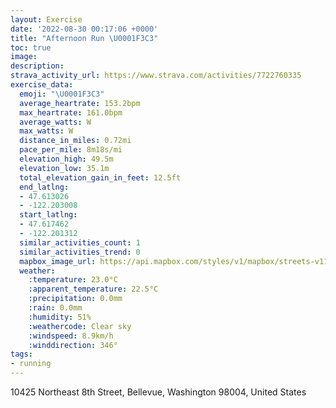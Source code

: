 ```yaml
---
layout: Exercise
date: '2022-08-30 00:17:06 +0000'
title: "Afternoon Run \U0001F3C3"
toc: true
image:
description:
strava_activity_url: https://www.strava.com/activities/7722760335
exercise_data:
  emoji: "\U0001F3C3"
  average_heartrate: 153.2bpm
  max_heartrate: 161.0bpm
  average_watts: W
  max_watts: W
  distance_in_miles: 0.72mi
  pace_per_mile: 8m18s/mi
  elevation_high: 49.5m
  elevation_low: 35.1m
  total_elevation_gain_in_feet: 12.5ft
  end_latlng:
  - 47.613026
  - -122.203008
  start_latlng:
  - 47.617462
  - -122.201312
  similar_activities_count: 1
  similar_activities_trend: 0
  mapbox_image_url: https://api.mapbox.com/styles/v1/mapbox/streets-v11/static/path-5+787af2-1.0(chsaHfmzhVz%40vAH%40%60AGfBgADF%5CFRK%40Be%40e%40GDh%40HTPj%40BN%60%40NBd%40a%40EhAl%40L%5EO%60%40B%5C%5DJSJ%40DM%7C%40LP%3FHKhAdAAHHHVl%40Aj%40l%40f%40HADCN%5EBh%40DJS%7C%40IPQlABxABTN%3FRPR~%40%40r%40JDJ%5C%40b%40NZZRn%40JJC%60%40SREd%40y%40PIR_%40VoBLOEUCo%40Ke%40Gw%40GWi%40_AW_%40OKMCOBKEk%40I%5DFOCYZMGMH),pin-s-s+e5b22e(-122.20132,47.61746),pin-s-f+89ae00(-122.20300999999999,47.613019999999985)/auto/800x800?access_token=pk.eyJ1Ijoiam9zaGJlY2ttYW4iLCJhIjoiY205eWR2aDd1MWZ6djJrbXc4a3M0bWZleiJ9.XiG9OWkNcZk2QzjJbxLB4A
  weather:
    :temperature: 23.0°C
    :apparent_temperature: 22.5°C
    :precipitation: 0.0mm
    :rain: 0.0mm
    :humidity: 51%
    :weathercode: Clear sky
    :windspeed: 8.9km/h
    :winddirection: 346°
tags:
- running
---
```

10425 Northeast 8th Street, Bellevue, Washington 98004, United States
